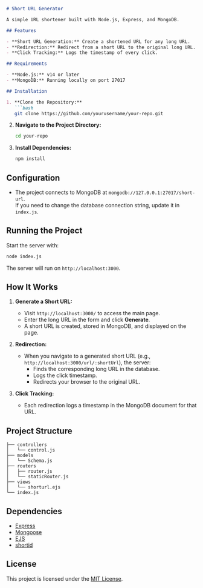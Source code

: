 ```markdown
# Short URL Generator

A simple URL shortener built with Node.js, Express, and MongoDB.

## Features

- **Short URL Generation:** Create a shortened URL for any long URL.
- **Redirection:** Redirect from a short URL to the original long URL.
- **Click Tracking:** Logs the timestamp of every click.

## Requirements

- **Node.js:** v14 or later
- **MongoDB:** Running locally on port 27017

## Installation

1. **Clone the Repository:**
   ```bash
   git clone https://github.com/yourusername/your-repo.git
   ```

2. **Navigate to the Project Directory:**
   ```bash
   cd your-repo
   ```

3. **Install Dependencies:**
   ```bash
   npm install
   ```

## Configuration

- The project connects to MongoDB at `mongodb://127.0.0.1:27017/short-url`.  
  If you need to change the database connection string, update it in `index.js`.

## Running the Project

Start the server with:
```bash
node index.js
```
The server will run on `http://localhost:3000`.

## How It Works

1. **Generate a Short URL:**
   - Visit `http://localhost:3000/` to access the main page.
   - Enter the long URL in the form and click **Generate**.
   - A short URL is created, stored in MongoDB, and displayed on the page.

2. **Redirection:**
   - When you navigate to a generated short URL (e.g., `http://localhost:3000/url/:shortUrl`), the server:
     - Finds the corresponding long URL in the database.
     - Logs the click timestamp.
     - Redirects your browser to the original URL.

3. **Click Tracking:**
   - Each redirection logs a timestamp in the MongoDB document for that URL.

## Project Structure

```
├── controllers
│   └── control.js
├── models
│   └── Schema.js
├── routers
│   ├── router.js
│   └── staticRouter.js
├── views
│   └── shorturl.ejs
└── index.js
```

## Dependencies

- [Express](https://expressjs.com/)
- [Mongoose](https://mongoosejs.com/)
- [EJS](https://ejs.co/)
- [shortid](https://www.npmjs.com/package/shortid)

## License

This project is licensed under the [MIT License](LICENSE).
```

